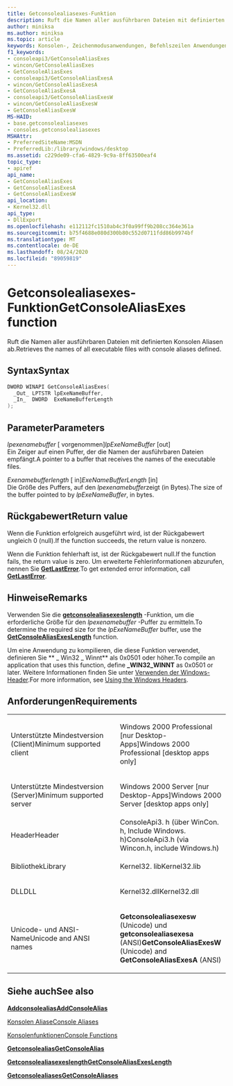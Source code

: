 ```yaml
---
title: Getconsolealiasexes-Funktion
description: Ruft die Namen aller ausführbaren Dateien mit definierten Konsolen Aliasen ab.
author: miniksa
ms.author: miniksa
ms.topic: article
keywords: Konsolen-, Zeichenmodusanwendungen, Befehlszeilen Anwendungen, Terminalanwendungen, Konsolen-API
f1_keywords:
- consoleapi3/GetConsoleAliasExes
- wincon/GetConsoleAliasExes
- GetConsoleAliasExes
- consoleapi3/GetConsoleAliasExesA
- wincon/GetConsoleAliasExesA
- GetConsoleAliasExesA
- consoleapi3/GetConsoleAliasExesW
- wincon/GetConsoleAliasExesW
- GetConsoleAliasExesW
MS-HAID:
- base.getconsolealiasexes
- consoles.getconsolealiasexes
MSHAttr:
- PreferredSiteName:MSDN
- PreferredLib:/library/windows/desktop
ms.assetid: c229de09-cfa6-4829-9c9a-8ff63500eaf4
topic_type:
- apiref
api_name:
- GetConsoleAliasExes
- GetConsoleAliasExesA
- GetConsoleAliasExesW
api_location:
- Kernel32.dll
api_type:
- DllExport
ms.openlocfilehash: e112112fc1510ab4c3f0a99ff9b208cc364e361a
ms.sourcegitcommit: b75f4688e080d300b80c552d0711fdd86b9974bf
ms.translationtype: MT
ms.contentlocale: de-DE
ms.lasthandoff: 08/24/2020
ms.locfileid: "89059819"
---
```

# <a name="getconsolealiasexes-function"></a><span data-ttu-id="85ae8-104">Getconsolealiasexes-Funktion</span><span class="sxs-lookup"><span data-stu-id="85ae8-104">GetConsoleAliasExes function</span></span>


<span data-ttu-id="85ae8-105">Ruft die Namen aller ausführbaren Dateien mit definierten Konsolen Aliasen ab.</span><span class="sxs-lookup"><span data-stu-id="85ae8-105">Retrieves the names of all executable files with console aliases defined.</span></span>

<a name="syntax"></a><span data-ttu-id="85ae8-106">Syntax</span><span class="sxs-lookup"><span data-stu-id="85ae8-106">Syntax</span></span>
------

```C
DWORD WINAPI GetConsoleAliasExes(
  _Out_ LPTSTR lpExeNameBuffer,
  _In_  DWORD  ExeNameBufferLength
);
```

<a name="parameters"></a><span data-ttu-id="85ae8-107">Parameter</span><span class="sxs-lookup"><span data-stu-id="85ae8-107">Parameters</span></span>
----------

<span data-ttu-id="85ae8-108">*lpexenamebuffer* \[ vorgenommen\]</span><span class="sxs-lookup"><span data-stu-id="85ae8-108">*lpExeNameBuffer* \[out\]</span></span>  
<span data-ttu-id="85ae8-109">Ein Zeiger auf einen Puffer, der die Namen der ausführbaren Dateien empfängt.</span><span class="sxs-lookup"><span data-stu-id="85ae8-109">A pointer to a buffer that receives the names of the executable files.</span></span>

<span data-ttu-id="85ae8-110">*Exenamebufferlength* \[ in\]</span><span class="sxs-lookup"><span data-stu-id="85ae8-110">*ExeNameBufferLength* \[in\]</span></span>  
<span data-ttu-id="85ae8-111">Die Größe des Puffers, auf den *lpexenamebuffer*zeigt (in Bytes).</span><span class="sxs-lookup"><span data-stu-id="85ae8-111">The size of the buffer pointed to by *lpExeNameBuffer*, in bytes.</span></span>

<a name="return-value"></a><span data-ttu-id="85ae8-112">Rückgabewert</span><span class="sxs-lookup"><span data-stu-id="85ae8-112">Return value</span></span>
------------

<span data-ttu-id="85ae8-113">Wenn die Funktion erfolgreich ausgeführt wird, ist der Rückgabewert ungleich 0 (null).</span><span class="sxs-lookup"><span data-stu-id="85ae8-113">If the function succeeds, the return value is nonzero.</span></span>

<span data-ttu-id="85ae8-114">Wenn die Funktion fehlerhaft ist, ist der Rückgabewert null.</span><span class="sxs-lookup"><span data-stu-id="85ae8-114">If the function fails, the return value is zero.</span></span> <span data-ttu-id="85ae8-115">Um erweiterte Fehlerinformationen abzurufen, nennen Sie [**GetLastError**](https://msdn.microsoft.com/library/windows/desktop/ms679360).</span><span class="sxs-lookup"><span data-stu-id="85ae8-115">To get extended error information, call [**GetLastError**](https://msdn.microsoft.com/library/windows/desktop/ms679360).</span></span>

<a name="remarks"></a><span data-ttu-id="85ae8-116">Hinweise</span><span class="sxs-lookup"><span data-stu-id="85ae8-116">Remarks</span></span>
-------

<span data-ttu-id="85ae8-117">Verwenden Sie die [**getconsolealiasexeslength**](getconsolealiasexeslength.md) -Funktion, um die erforderliche Größe für den *lpexenamebuffer* -Puffer zu ermitteln.</span><span class="sxs-lookup"><span data-stu-id="85ae8-117">To determine the required size for the *lpExeNameBuffer* buffer, use the [**GetConsoleAliasExesLength**](getconsolealiasexeslength.md) function.</span></span>

<span data-ttu-id="85ae8-118">Um eine Anwendung zu kompilieren, die diese Funktion verwendet, definieren Sie \*\* \_ Win32 \_ Winnt\*\* als 0x0501 oder höher.</span><span class="sxs-lookup"><span data-stu-id="85ae8-118">To compile an application that uses this function, define **\_WIN32\_WINNT** as 0x0501 or later.</span></span> <span data-ttu-id="85ae8-119">Weitere Informationen finden Sie unter [Verwenden der Windows-Header](https://msdn.microsoft.com/library/windows/desktop/aa383745).</span><span class="sxs-lookup"><span data-stu-id="85ae8-119">For more information, see [Using the Windows Headers](https://msdn.microsoft.com/library/windows/desktop/aa383745).</span></span>

<a name="requirements"></a><span data-ttu-id="85ae8-120">Anforderungen</span><span class="sxs-lookup"><span data-stu-id="85ae8-120">Requirements</span></span>
------------

<table>
<colgroup>
<col width="50%" />
<col width="50%" />
</colgroup>
<tbody>
<tr class="odd">
<td><p><span data-ttu-id="85ae8-121">Unterstützte Mindestversion (Client)</span><span class="sxs-lookup"><span data-stu-id="85ae8-121">Minimum supported client</span></span></p></td>
<td><p><span data-ttu-id="85ae8-122">Windows 2000 Professional [nur Desktop-Apps]</span><span class="sxs-lookup"><span data-stu-id="85ae8-122">Windows 2000 Professional [desktop apps only]</span></span></p></td>
</tr>
<tr class="even">
<td><p><span data-ttu-id="85ae8-123">Unterstützte Mindestversion (Server)</span><span class="sxs-lookup"><span data-stu-id="85ae8-123">Minimum supported server</span></span></p></td>
<td><p><span data-ttu-id="85ae8-124">Windows 2000 Server [nur Desktop-Apps]</span><span class="sxs-lookup"><span data-stu-id="85ae8-124">Windows 2000 Server [desktop apps only]</span></span></p></td>
</tr>
<tr class="odd">
<td><p><span data-ttu-id="85ae8-125">Header</span><span class="sxs-lookup"><span data-stu-id="85ae8-125">Header</span></span></p></td>
<td><span data-ttu-id="85ae8-126">ConsoleApi3. h (über WinCon. h, Include Windows. h)</span><span class="sxs-lookup"><span data-stu-id="85ae8-126">ConsoleApi3.h (via Wincon.h, include Windows.h)</span></span></td>
</tr>
<tr class="even">
<td><p><span data-ttu-id="85ae8-127">Bibliothek</span><span class="sxs-lookup"><span data-stu-id="85ae8-127">Library</span></span></p></td>
<td><span data-ttu-id="85ae8-128">Kernel32. lib</span><span class="sxs-lookup"><span data-stu-id="85ae8-128">Kernel32.lib</span></span></td>
</tr>
<tr class="odd">
<td><p><span data-ttu-id="85ae8-129">DLL</span><span class="sxs-lookup"><span data-stu-id="85ae8-129">DLL</span></span></p></td>
<td><span data-ttu-id="85ae8-130">Kernel32.dll</span><span class="sxs-lookup"><span data-stu-id="85ae8-130">Kernel32.dll</span></span></td>
</tr>
<tr class="even">
<td><p><span data-ttu-id="85ae8-131">Unicode- und ANSI-Name</span><span class="sxs-lookup"><span data-stu-id="85ae8-131">Unicode and ANSI names</span></span></p></td>
<td><p><span data-ttu-id="85ae8-132"><strong>Getconsolealiasexesw</strong> (Unicode) und <strong>getconsolealiasexesa</strong> (ANSI)</span><span class="sxs-lookup"><span data-stu-id="85ae8-132"><strong>GetConsoleAliasExesW</strong> (Unicode) and <strong>GetConsoleAliasExesA</strong> (ANSI)</span></span></p></td>
</tr>
<tr class="odd">
</tr>
<tr class="even">
</tr>
<tr class="odd">
</tr>
<tr class="even">
</tr>
</tbody>
</table>

## <a name="span-idsee_alsospansee-also"></a><span data-ttu-id="85ae8-133"><span id="see_also"></span>Siehe auch</span><span class="sxs-lookup"><span data-stu-id="85ae8-133"><span id="see_also"></span>See also</span></span>


[<span data-ttu-id="85ae8-134">**Addconsolealias**</span><span class="sxs-lookup"><span data-stu-id="85ae8-134">**AddConsoleAlias**</span></span>](addconsolealias.md)

[<span data-ttu-id="85ae8-135">Konsolen Aliase</span><span class="sxs-lookup"><span data-stu-id="85ae8-135">Console Aliases</span></span>](console-aliases.md)

[<span data-ttu-id="85ae8-136">Konsolenfunktionen</span><span class="sxs-lookup"><span data-stu-id="85ae8-136">Console Functions</span></span>](console-functions.md)

[<span data-ttu-id="85ae8-137">**Getconsolealias**</span><span class="sxs-lookup"><span data-stu-id="85ae8-137">**GetConsoleAlias**</span></span>](getconsolealias.md)

[<span data-ttu-id="85ae8-138">**Getconsolealiasexeslength**</span><span class="sxs-lookup"><span data-stu-id="85ae8-138">**GetConsoleAliasExesLength**</span></span>](getconsolealiasexeslength.md)

[<span data-ttu-id="85ae8-139">**Getconsolealiases**</span><span class="sxs-lookup"><span data-stu-id="85ae8-139">**GetConsoleAliases**</span></span>](getconsolealiases.md)

 

 





